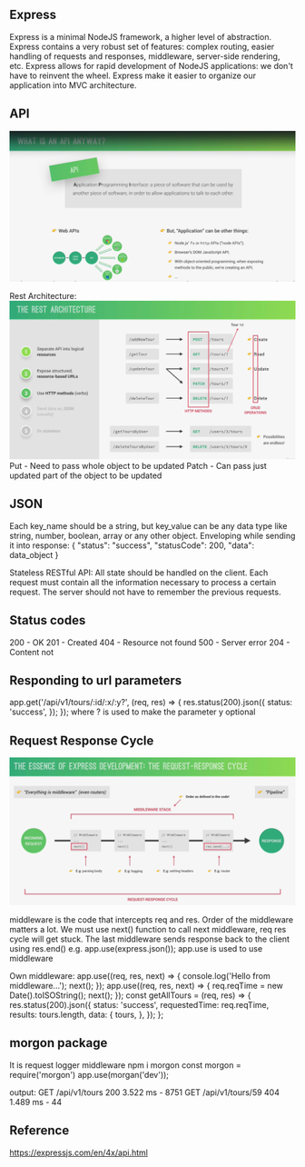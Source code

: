 ## Express

Express is a minimal NodeJS framework, a higher level of abstraction.
Express contains a very robust set of features: complex routing, easier handling of requests and responses, middleware, server-side rendering, etc.
Express allows for rapid development of NodeJS applications: we don't have to reinvent the wheel.
Express make it easier to organize our application into MVC architecture.

## API

![alt text](/dev-data/readme-img/image.png)

Rest Architecture:
![alt text](/dev-data/readme-img/image-1.png)
Put - Need to pass whole object to be updated
Patch - Can pass just updated part of the object to be updated

## JSON

Each key_name should be a string, but key_value can be any data type like string, number, boolean, array or any other object.
Enveloping while sending it into response:
{
"status": "success",
"statusCode": 200,
"data": data_object
}

Stateless RESTful API:
All state should be handled on the client. Each request must contain all the information necessary to process a certain request. The server should not have to remember the previous requests.

## Status codes

200 - OK
201 - Created
404 - Resource not found
500 - Server error
204 - Content not

## Responding to url parameters

app.get('/api/v1/tours/:id/:x/:y?', (req, res) => {
res.status(200).json({
status: 'success',
});
});
where ? is used to make the parameter y optional

## Request Response Cycle

![alt text](image.png)

middleware is the code that intercepts req and res. Order of the middleware matters a lot. We must use next() function to call next middleware, req res cycle will get stuck. The last middleware sends response back to the client using res.end()
e.g.
app.use(express.json());
app.use is used to use middleware

Own middleware:
app.use((req, res, next) => {
console.log('Hello from middleware...');
next();
});
app.use((req, res, next) => {
req.reqTime = new Date().toISOString();
next();
});
const getAllTours = (req, res) => {
res.status(200).json({
status: 'success',
requestedTime: req.reqTime,
results: tours.length,
data: {
tours,
},
});
};

## morgon package

It is request logger middleware
npm i morgon
const morgon = require('morgon')
app.use(morgan('dev'));

output:
GET /api/v1/tours 200 3.522 ms - 8751
GET /api/v1/tours/59 404 1.489 ms - 44

## Reference

https://expressjs.com/en/4x/api.html
